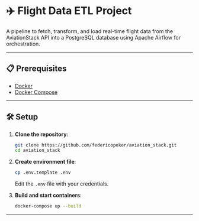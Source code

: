 # ✈️ Flight Data ETL Project

A pipeline to fetch, transform, and load real-time flight data from the AviationStack API into a PostgreSQL database using Apache Airflow for orchestration.

---

## 📋 Prerequisites

- [Docker](https://docs.docker.com/get-docker/)
- [Docker Compose](https://docs.docker.com/compose/install/)

---

## 🛠️ Setup

1. **Clone the repository**:
   ```bash
   git clone https://github.com/federicopeker/aviation_stack.git
   cd aviation_stack
   ```

2. **Create environment file**:
   ```bash
   cp .env.template .env
   ```
   Edit the `.env` file with your credentials.

3. **Build and start containers**:
   ```bash
   docker-compose up --build
   ```

---